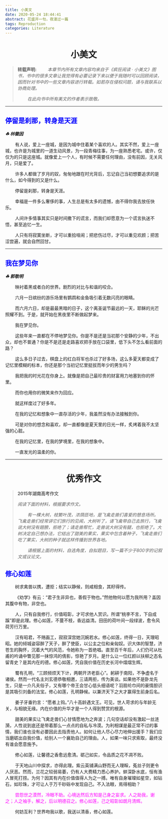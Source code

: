 ```yaml
---
title: 小美文
date: 2020-05-24 18:44:41
abstract: 花盛开一句，夜漫过一篇
tags: Reproduction
categories: Literature
---
```


# <center>小美文</center>

> **转载声明:**
> &#160; &#160; &#160; &#160; _本章节内所有文章内容均来自于《疯狂阅读 · 小美文》图书，书中的很多文章让我觉得有必要记录下来以便于我随时可以回顾阅读，因而针对书中的一些文章内容进行转载。如若存在侵权问题，请与我联系以协商处理。_
>
> &#160; &#160; &#160; &#160; _在此向书中所有美文的作者表示致敬。_

---

## <font color="blue">停留是刹那，转身是天涯</font>

_**☘︎ 林徽因**_

&#160; &#160; &#160; &#160; 有人说，爱上一座城，是因为城中住着某个喜欢的人。其实不然，爱上一座城，也许是为城里的一道生动风景，为一段青梅往事，为一座熟悉老宅。或许，仅仅为的只是这座城。就像爱上一个人，有时候不需要任何理由，没有前因，无关风月，只是爱了。

&#160; &#160; &#160; &#160; 许多人都做了岁月的奴，匆匆地跟在时光背后，忘记自己当初想要追求的是什么，如今得到的又是什么。

&#160; &#160; &#160; &#160; 停留是刹那，转身是天涯。

&#160; &#160; &#160; &#160; 幸福是一件多么奢侈的事，人生总是有太多的遗憾，由不得你我去放任快乐。

&#160; &#160; &#160; &#160; 人间许多情事其实只是时间撒下的谎言，而我们却愿意为一个谎言执迷不悟，甚至追忆一生。

&#160; &#160; &#160; &#160; 人只有将寂寞坐断，才可以重拾喧闹；把悲伤过尽，才可以重见欢颜；把苦涩尝遍，就会自然回甘。

---

## <font color="blue">我在梦见你</font>

_**☘︎ 郭敬明**_

&#160; &#160; &#160; &#160; 映衬着黑或者白的世界。剧烈的对比与和谐的咬合。

&#160; &#160; &#160; &#160; 六月一日缤纷的游乐场里有鹦鹉和金鱼吸引着无数闪亮的眼睛。

&#160; &#160; &#160; &#160; 而六月六日，却是最最黑暗的日子，这个离圣诞节最远的一天，耶稣的光芒照耀不到。于是，就开始在黑夜里不断做起梦来。

&#160; &#160; &#160; &#160; 我在梦见你。

&#160; &#160; &#160; &#160; 这些年来一直都在不停地梦见你。你是不是还是当初那个安静的少年，不出众，却也不普通？你是不是还是走路喜欢把手放在口袋里，低下头不怎么看前面的路？

&#160; &#160; &#160; &#160; 这么多日子过去，棋盘上的红白将军也杀过了好多场，这么多夏天都变成了记忆里模糊的标本，你还是那个当初记忆里挺拔而年少的男生吗？

&#160; &#160; &#160; &#160; 我把我的时光花在你身上。就像是把自己最珍贵的财富用力地塞到你的怀里。

&#160; &#160; &#160; &#160; 而你也用你的微笑来作为回应。

&#160; &#160; &#160; &#160; 就这样度过了好多年。

&#160; &#160; &#160; &#160; 在我的记忆和想象中一直存活的少年，我虽然没有办法接触到你。

&#160; &#160; &#160; &#160; 可是对你的想念和喜欢，却一直都像是夏天里的日光一样，炙烤着我不太坚强的心脏。

&#160; &#160; &#160; &#160; 在我的记忆里，在我的梦境里，在我的想象中。

&#160; &#160; &#160; &#160; 一直发光的温柔的你。

---

# <center>优秀作文</center>

> **2015年湖南高考作文**
>
> _阅读下面的材料，根据要求作文。_
>
> &#160; &#160; &#160; &#160; _有一棵大树，枝繁叶茂，浓荫匝地，是飞禽走兽们喜爱的憩息场所。飞禽走兽们经常讲它们旅行的见闻，大树听了，请飞禽带自己去旅行，飞禽说大树没有翅膀，拒绝了；请走兽帮忙，走兽说大树没有腿，也拒绝了。大树决定自己想办法，它结出了甜美的果实，果实中包含着种子，飞禽走兽们吃了果实，大树的种子就这样传播到世界各地。_
> 
> &#160; &#160; &#160; &#160; _请根据上面的材料，自选角度，自拟题目，写一篇不少于800字的记叙文或议论文。_

## <font color="blue">修心如莲</font>

&#160; &#160; &#160; &#160; 树求禽兽以携，遭拒；结实以静候，则咸相食，其籽得传。

&#160; &#160; &#160; &#160; 《劝学》有云：“君子生非异也，善假于物也。”然他物何以愿为我所用？盖因其腹中有物，非空也。

&#160; &#160; &#160; &#160; 人，只有自我修行，价值昭彰，才可求他人赏识。所谓“桃李不言，下自成蹊”即是此理。修心如莲，不蔓不枝，香远益清。田田的荷叶间一段绿波，愈令风荷芳行万里。

&#160; &#160; &#160; &#160; 汉有昭君，不赂画工，寂寂深宫她沉婉若水。修心如莲，终得一日，天理昭昭。她的倾城姿容醉了天子，醉了使臣，以公主之位和亲匈奴。识大体的智慧，济苍生的胸怀，沉着大气的风范，令她称为一首绝唱。直至百千年后，人们仍可从杜甫的吟诵中瞥见那一抹惊鸿的倩影，惊艳了岁月。是什么让一位红颜以扶柳之态名留青史？是其内在的德。修心如莲，凭自我价值在历史长河中熠熠生辉。

&#160; &#160; &#160; &#160; 蜀有孔明，“三顾频烦天下计，两朝开济老臣心”。躬耕于南阳，不争虚名于诸侯。然而一代名主刘玄德恭敬相邀，三请两拒，传为美谈。如果他不是卧龙先生，只是一介凡夫俗子，又有哪个帝王会甘心低头细语呢？羽扇纶巾间的豪情胆识是其吸引刘备的法宝。修心如莲，孔明静候。以兼济天下之大才赢得生前身后名。

&#160; &#160; &#160; &#160; 姜子牙垂钓言：“愿者上钩。”八十高龄遇文王。可见，世人苛求的与年龄无关，与相貌无缘。内在价值的升华才是一个人得到赞赏的根源。

&#160; &#160; &#160; &#160; 甜美的果实让飞禽走兽们心甘情愿地为之奔波；几句空话却没有激起一丝涟漪，人性说到底还是带着那么一点点的自私与冷漠。为利相谋是最正常不过的事情，我们谁也没有必要因此去指责他人。如何让他人尽心尽力地伸出援手？我们应当磨砺出自我价值，给别人一个襄助自己的理由。人，如果一味只求索取，最终没有谁会愿意施予。

&#160; &#160; &#160; &#160; 修心如莲，让馨德之香愈远愈清。砺己如实，令品质之花不凋不败。

&#160; &#160; &#160; &#160; 于天地山川中探求，亦得此理。紫云英铺满山野而无人理睬，菟丝子则更令人厌恶。然而，兰花之较弱易萎，仍有人大费精力悉心养护。蚌深卧水底，恒有渔人冒死打捞。为何？因其有内在价值值得人为之一搏。唯有自身璀璨如星空，如钻石，如珍珠，才可让人于万千砂砾中发现自己。不入法眼，焉得相助？

&#160; &#160; &#160; &#160; <font color="magenta">尝怨世之漠然，冷眼不助。心境达然后方知是己身之妄求。人之助我，谢之；人之袖手，解之，后以明德召之。修心如莲，己之昭彰如朗月清辉。</font>

&#160; &#160; &#160; &#160; 何妨互利？世界吻我以歌，我送以清香，修心如莲。
